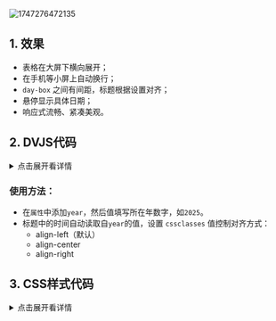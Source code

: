 
![1747276472135](https://github.com/user-attachments/assets/47ad72b9-7b5f-47a9-a5d9-4a20e469362e)

## 1. 效果
- 表格在大屏下横向展开；
- 在手机等小屏上自动换行；
- `day-box` 之间有间距，标题根据设置对齐；
- 悬停显示具体日期；
- 响应式流畅、紧凑美观。

## 2. DVJS代码
<details>
  <summary>点击展开看详情</summary>

  ```dataviewjs
// 作者 ichris007，更多实用示例见 https://github.com/ichris007

const year = dv.current().year;
const cssClasses = dv.current().cssclasses ?? [];

const titleAlignClass = cssClasses.find(c => c.startsWith("align-")) ?? "align-left";

// 使用 div 显示为块级元素，字体大小和颜色由配套CSS控制
dv.el("div", `${year} 年倒计时`, { cls: `year-title ${titleAlignClass}` });

// 使用标题标签（h4）显示标题，由标题样式控制
// dv.el("h4", `${year} 年倒计时`, { cls: `year-title ${titleAlignClass}` });

const startDate = moment(`${year}-01-01`);
const endDate = moment(`${year}-12-31`);
const today = moment();

const container = dv.el("div", "", { cls: "year-calendar" });

for (let d = startDate.clone(); d.isSameOrBefore(endDate); d.add(1, "day")) {
  const dayBox = document.createElement("div");
  dayBox.classList.add("day-box");
  dayBox.setAttribute("title", d.format("YYYY-MM-DD"));

  if (d.isBefore(today, 'day')) {
    dayBox.classList.add("past");
  } else if (d.isSame(today, 'day')) {
    dayBox.classList.add("today");
  } else {
    dayBox.classList.add("future");
  }

  container.appendChild(dayBox);
}

```
</details>

### 使用方法：
- 在`属性`中添加`year`，然后值填写所在年数字，如`2025`。
- 标题中的时间自动读取自`year`的值，设置 `cssclasses` 值控制对齐方式：
	- align-left（默认）
	- align-center
	- align-right

## 3. CSS样式代码

<details>
  <summary>点击展开看详情</summary>

 ```css
/* 作者 ichris007，更多实用示例见 https://github.com/ichris007 */

/* 标题样式（支持对齐） */
.year-title {
  margin-bottom: 0.5em;
  font-size: 1.2em;
  color: var(--text-muted);
}

/* 通过 cssclasses 控制标题对齐 */
.align-left .year-title {
  text-align: left;
}
.align-center .year-title {
  text-align: center;
}
.align-right .year-title {
  text-align: right;
}

/* 日历整体容器 */
.year-calendar {
  display: flex;
  flex-wrap: wrap;         /* 自动换行 */
  justify-content: start; /* 默认start左对齐，center是居中，end是右对齐 */
  gap: 0.5px;
}

/* 单个日期方块 */
.day-box {
  width: 10px;
  height: 10px;
  border-radius: 1px;
  margin: 1px;
  background-color: white;
  transition: transform 0.2s;
}

.day-box.past {
  background-color: black;
}

.day-box.today {
  background-color: orange;
}

.day-box.future {
  background-color: white;
  border: 0.5px solid #ddd;
}

/* 悬停效果：日期 tooltip 和缩放 */
.day-box:hover {
  transform: scale(1.4);
  cursor: pointer;
}

/* 响应式调整：小屏自动缩放并保持居中 */
@media (max-width: 600px) {
  .year-calendar {
    justify-content: center;
    gap: 1px;
  }

  .day-box {
    width: 8px;
    height: 8px;
    margin: 0.5px;
  }
}

```
</details>

